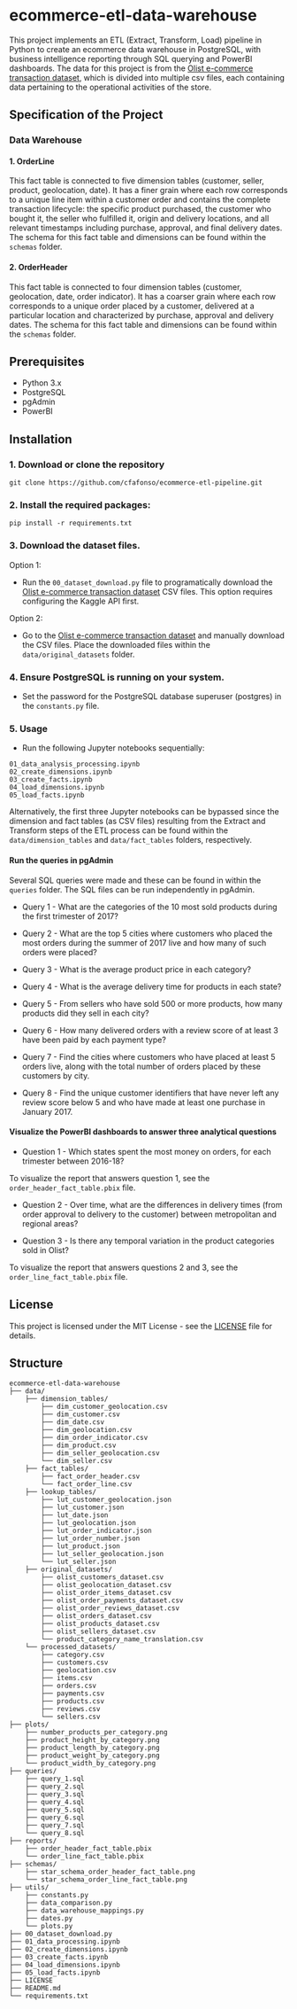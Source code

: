 # ecommerce-etl-data-warehouse
This project implements an ETL (Extract, Transform, Load) pipeline in Python to create an ecommerce data warehouse in PostgreSQL, with business intelligence reporting through SQL querying and PowerBI dashboards. The data for this project is from the [Olist e-commerce transaction dataset](https://www.kaggle.com/datasets/olistbr/brazilian-ecommerce), which is divided into multiple csv files, each containing data pertaining to the operational activities of the store.


## Specification of the Project

### Data Warehouse

#### 1. OrderLine

This fact table is connected to five dimension tables (customer, seller, product, geolocation, date). It has a finer grain where each row corresponds to a unique line item within a customer order and contains the complete transaction lifecycle: the specific product purchased, the customer who bought it, the seller who fulfilled it, origin and delivery locations, and all relevant timestamps including purchase, approval, and final delivery dates. The schema for this fact table and dimensions can be found within the `schemas` folder.

#### 2. OrderHeader

This fact table is connected to four dimension tables (customer, geolocation, date, order indicator). It has a coarser grain where each row corresponds to a unique order placed by a customer, delivered at a particular location and characterized by purchase, approval and delivery dates. The schema for this fact table and dimensions can be found within the `schemas` folder.


## Prerequisites

- Python 3.x
- PostgreSQL
- pgAdmin
- PowerBI


## Installation

### 1. Download or clone the repository

```git clone https://github.com/cfafonso/ecommerce-etl-pipeline.git```


### 2. Install the required packages:

```pip install -r requirements.txt```


### 3. Download the dataset files.

Option 1: 
- Run the `00_dataset_download.py` file to programatically download the [Olist e-commerce transaction dataset](https://www.kaggle.com/datasets/olistbr/brazilian-ecommerce) CSV files. This option requires configuring the Kaggle API first.


Option 2:

- Go to the [Olist e-commerce transaction dataset](https://www.kaggle.com/datasets/olistbr/brazilian-ecommerce) and manually download the CSV files. Place the downloaded files within the `data/original_datasets` folder.


### 4. Ensure PostgreSQL is running on your system.

- Set the password for the PostgreSQL database superuser (postgres) in the `constants.py` file.


### 5. Usage

- Run the following Jupyter notebooks sequentially:

```
01_data_analysis_processing.ipynb
02_create_dimensions.ipynb
03_create_facts.ipynb
04_load_dimensions.ipynb
05_load_facts.ipynb
```


Alternatively, the first three Jupyter notebooks can be bypassed since the dimension and fact tables (as CSV files) resulting from the Extract and Transform steps of the ETL process can be found within the ```data/dimension_tables``` and ```data/fact_tables``` folders, respectively.


#### Run the queries in pgAdmin

Several SQL queries were made and these can be found in within the `queries` folder. The SQL files can be run independently in pgAdmin.

- Query 1 - What are the categories of the 10 most sold products during the first trimester of 2017?

- Query 2 - What are the top 5 cities where customers who placed the most orders during the summer of 2017 live and how many of such orders were placed?

- Query 3 - What is the average product price in each category?

- Query 4 - What is the average delivery time for products in each state?

- Query 5 - From sellers who have sold 500 or more products, how many products did they sell in each city?

- Query 6 - How many delivered orders with a review score of at least 3 have been paid by each payment type?

- Query 7 - Find the cities where customers who have placed at least 5 orders live, along with the total number of orders placed by these customers by city.

- Query 8 - Find the unique customer identifiers that have never left any review score below 5 and who have made at least one purchase in January 2017.


#### Visualize the PowerBI dashboards to answer three analytical questions

- Question 1 - Which states spent the most money on orders, for each trimester between 2016-18?

To visualize the report that answers question 1, see the `order_header_fact_table.pbix` file.

- Question 2 - Over time, what are the differences in delivery times (from order approval to delivery to the customer) between metropolitan and regional areas?

- Question 3 - Is there any temporal variation in the product categories sold in Olist?

To visualize the report that answers questions 2 and 3, see the `order_line_fact_table.pbix` file.


## License

This project is licensed under the MIT License - see the [LICENSE](LICENSE) file for details.


## Structure

```
ecommerce-etl-data-warehouse
├── data/
    ├── dimension_tables/
        ├── dim_customer_geolocation.csv
        ├── dim_customer.csv
        ├── dim_date.csv
        ├── dim_geolocation.csv
        ├── dim_order_indicator.csv
        ├── dim_product.csv
        ├── dim_seller_geolocation.csv
        └── dim_seller.csv
    ├── fact_tables/
        ├── fact_order_header.csv
        └── fact_order_line.csv
    ├── lookup_tables/
        ├── lut_customer_geolocation.json
        ├── lut_customer.json
        ├── lut_date.json
        ├── lut_geolocation.json
        ├── lut_order_indicator.json
        ├── lut_order_number.json
        ├── lut_product.json
        ├── lut_seller_geolocation.json
        └── lut_seller.json
    ├── original_datasets/
        ├── olist_customers_dataset.csv
        ├── olist_geolocation_dataset.csv
        ├── olist_order_items_dataset.csv
        ├── olist_order_payments_dataset.csv
        ├── olist_order_reviews_dataset.csv
        ├── olist_orders_dataset.csv
        ├── olist_products_dataset.csv
        ├── olist_sellers_dataset.csv
        └── product_category_name_translation.csv
    └── processed_datasets/
        ├── category.csv
        ├── customers.csv
        ├── geolocation.csv
        ├── items.csv
        ├── orders.csv
        ├── payments.csv
        ├── products.csv
        ├── reviews.csv
        └── sellers.csv
├── plots/
    ├── number_products_per_category.png
    ├── product_height_by_category.png
    ├── product_length_by_category.png
    ├── product_weight_by_category.png
    └── product_width_by_category.png
├── queries/
    ├── query_1.sql
    ├── query_2.sql
    ├── query_3.sql
    ├── query_4.sql
    ├── query_5.sql
    ├── query_6.sql
    ├── query_7.sql
    └── query_8.sql
├── reports/
    ├── order_header_fact_table.pbix
    └── order_line_fact_table.pbix
├── schemas/
    ├── star_schema_order_header_fact_table.png
    └── star_schema_order_line_fact_table.png
├── utils/
    ├── constants.py
    ├── data_comparison.py
    ├── data_warehouse_mappings.py
    ├── dates.py
    └── plots.py
├── 00_dataset_download.py
├── 01_data_processing.ipynb
├── 02_create_dimensions.ipynb
├── 03_create_facts.ipynb
├── 04_load_dimensions.ipynb
├── 05_load_facts.ipynb
├── LICENSE
├── README.md
└── requirements.txt
